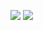 ![](https://github-readme-stats.vercel.app/api/top-langs?username=Ran-Yatake)
![](https://skillicons.dev/icons?i=html,css,js,typescript,react,nuxt,python,java,aws,linux,mysql,docker,vscode,eclipse)
